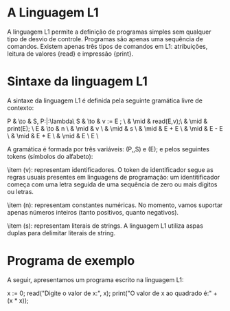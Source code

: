 # A Linguagem L1

A linguagem L1 permite a definição de programas simples sem qualquer tipo de desvio de controle. Programas são apenas uma sequência de comandos. Existem apenas três tipos de comandos em L1: atribuições, leitura de valores {read} e impressão {print}.

# Sintaxe da linguagem L1

A sintaxe da linguagem L1 é definida pela seguinte gramática livre de contexto:

P & \to  & S\, P\:|\:\lambda\\
S & \to  & v := E ; \\
  & \mid & read(E,v);\\
  & \mid & print(E); \\
E & \to  & n \\
  & \mid & v \\
  & \mid & s \\
  & \mid & E + E \\
  & \mid & E - E \\
  & \mid & E * E \\
  & \mid & E \ E \\

A gramática é formada por três variáveis: \(P,\,S\) e \(E\); e pelos seguintes tokens (símbolos do alfabeto):

\item \(v\): representam identificadores. O token de identificador segue as regras usuais presentes em linguagens de programação: um identitificador começa com uma letra seguida de uma sequência de zero ou mais dígitos ou letras.

\item \(n\): representam constantes numéricas. No momento, vamos suportar apenas números inteiros (tanto positivos, quanto negativos).

\item \(s\): representam literais de strings. A linguagem L1 utiliza aspas duplas para delimitar literais de string.

# Programa de exemplo

A seguir, apresentamos um programa escrito na linguagem L1:

x := 0;
read("Digite o valor de x:", x);
print("O valor de x ao quadrado é:" + (x * x));
